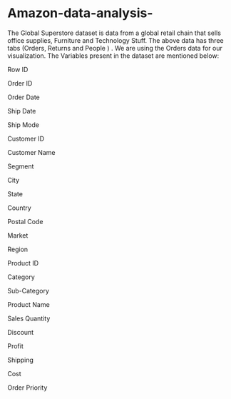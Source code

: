 # Amazon-data-analysis-
The Global Superstore dataset is data from a global retail chain that sells office supplies, Furniture and Technology Stuff.
The above data has three tabs (Orders, Returns and People ) . We are using the Orders data for our visualization. The Variables present in the dataset are mentioned below:

Row ID

Order ID

Order Date

Ship Date

Ship Mode

Customer ID

Customer Name

Segment

City

State

Country

Postal Code

Market

Region

Product ID

Category

Sub-Category

Product Name

Sales Quantity

Discount

Profit

Shipping

Cost

Order Priority
